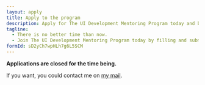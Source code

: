 ```yaml
---
layout: apply
title: Apply to the program
description: Apply for The UI Development Mentoring Program today and become a better UI developer.
tagline:
  - There is no better time than now.
  - Join The UI Development Mentoring Program today by filling and submitting the form below.
formId: sD2yCh7wpHLh7g6L5SCM
---
```


**Applications are closed for the time being.**

If you want, you could contact me on [my mail](mailto:me@silvestar.codes).

